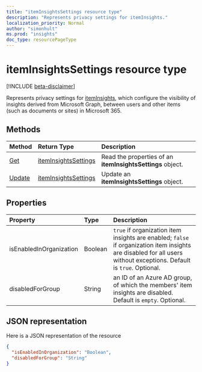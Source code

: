 ```yaml
---
title: "itemInsightsSettings resource type"
description: "Represents privacy settings for itemInsights."
localization_priority: Normal
author: "simonhult"
ms.prod: "insights"
doc_type: resourcePageType
---
```


# itemInsightsSettings resource type

[!INCLUDE [beta-disclaimer](../../includes/beta-disclaimer.md)]

Represents privacy settings for [itemInsights](iteminsights.md), which configure the visibility of insights derived from Microsoft Graph, between users and other items (such as documents or sites) in Microsoft 365.

## Methods

| Method       | Return Type | Description |
|:-------------------------------------------------------------|:----------------------------------------------|:-----------------------------------------------------------------|
| [Get](../api/iteminsightssettings-get.md)| [itemInsightsSettings](iteminsightssettings.md) | Read the properties of an **itemInsightsSettings** object. |
| [Update](../api/iteminsightssettings-update.md)| [itemInsightsSettings](iteminsightssettings.md) | Update an **itemInsightsSettings** object.|


## Properties
| Property   | Type|Description|
|:---------------|:--------|:----------|
|isEnabledInOrganization|Boolean| `true` if organization item insights are enabled; `false` if organization item insights are disabled for all users without exceptions. Default is `true`. Optional.|
|disabledForGroup|String| an ID of an Azure AD group, of which the members' item insights are disabled. Default is `empty`. Optional.|

## JSON representation

Here is a JSON representation of the resource
<!-- {
  "blockType": "resource",
  "optionalProperties": [],
  "@odata.type": "microsoft.graph.itemInsightsSettings"
}-->

```json
{
  "isEnabledInOrganization": "Boolean",
  "disabledForGroup": "String"
}
```
